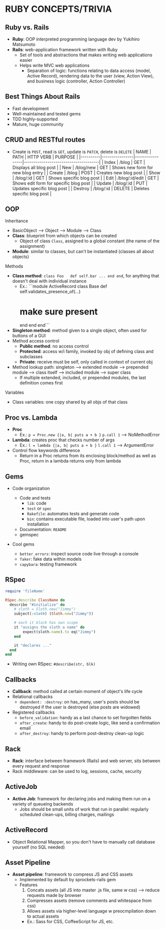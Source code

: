 # RUBY CONCEPTS/TRIVIA


## Ruby vs. Rails
- **Ruby**: OOP interpreted programming language dev by Yukihiro Matsumoto
- **Rails**: web-application framework written with Ruby
  - Set of tools and abstractions that makes writing web applications easier
  - Helps write MVC web applications
    - Separation of logic: functions relating to data access (model, Active Record), rendering data to the user (view, Action View), and business logic (controller, Action Controller)

## Best Things About Rails
- Fast development
- Well-maintained and tested gems
- TDD highly-supported
- Mature, huge community

## CRUD and RESTful routes
- Create is ```POST```, read is ```GET```, update is ```PATCH```, delete is ```DELETE```
|   NAME   |     PATH       |   HTTP VERB     |            PURPOSE                   |
|----------|----------------|-----------------|--------------------------------------|
| Index    | /blog          |      GET        | Displays all blog post               |
| New      | /blog/new      |      GET        | Shows new form for new blog entry    |
| Create   | /blog          |      POST       | Creates new blog post              |
| Show     | /blog/:id      |      GET        | Shows specific blog post        |
| Edit     | /blog/:id/edit |      GET        | Shows edit form for specific blog post    |
| Update   | /blog/:id      |      PUT        | Updates specific blog post       |
| Destroy  | /blog/:id      |      DELETE     | Deletes specific blog post       |

## OOP
Inheritance
- BasicObject --> Object --> Module --> Class
- **Class**: blueprint from which objects can be created
  - Object of class ```Class```, assigned to a global constant (the name of the assignment)
- **Module**: similar to classes, but can't be instantiated (classes all about objects)

Methods
- **Class method**: ```class Foo   def self.bar ... end end```, for anything that doesn't deal with individual instance
  - Ex.: ```module ActiveRecord
  class Base
    def self.validates_presence_of(...)
      # make sure present
    end
  end
end```
- **Singleton method**: method given to a single object, often used for buttons of a GUI
- Method access control
  - **Public method**: no access control
  - **Protected**: access w/i family, invoked by obj of defining class and subclasses
  - **Private**: receive must be self, only called in context of current obj
- Method lookup path: singleton --> extended module --> prepended module --> class itself --> included module --> super class
  - If multiple extended, included, or prepended modules, the last definition comes first

Variables
- Class variables: one copy shared by all objs of that class

## Proc vs. Lambda
- **Proc**
  - Ex.: ```p = Proc.new {|a, b| puts a + b }``` ```p.call 1``` --> NoMethodError
- **Lambda**: creates proc that checks number of args
  - Ex.: ```l = lambda {|a, b| puts a + b }``` ```l.call 1``` --> ArgumentError
- Control flow keywords difference
  - Return in a Proc returns from its enclosing block/method as well as Proc, return in a lambda returns only from lambda

## Gems
- Code organization
  - Code and tests
    - ```lib```: code
    - ```test``` or ```spec```
    - ```Rakefile```: automates tests and generate code
    - ```bin```: contains executable file, loaded into user's path upon installation
  - Documentation: ```README```
  - gemspec

- Cool gems
  - ```better_errors```: inspect source code live through a console
  - ```faker```: fake data within models
  - ```capybara```: testing framework

## RSpec
```rb
require 'fileName'

RSpec.describe ClassName do
  describe "#initialize" do
    # sloth = Sloth.new("Jimmy")
    subject(:sloth) (Sloth.new("Jimmy"))

    # each it block has own scope
    it "assigns the sloth a name" do
        expect(sloth.name).to eq("Jimmy")
    end

    it "declares ..."
  end
end
```
- Writing own RSpec: ```#describe(str, blk)```

## Callbacks
- **Callback**: method called at certain moment of object's life cycle
- Relational callbacks
  - ```dependent: :destroy```: on has_many, user's posts should be destroyed if the user is destroyed (else posts are widowed)
- Registered callbacks
  - ```before_validation```: handy as a last chance to set forgotten fields
  - ```after_create```: handy to do post-create logic, like send a confirmation email
  - ```after_destroy```: handy to perform post-destroy clean-up logic

## Rack
- **Rack**: interface between framework (Rails) and web server, sits between every request and response
- Rack middleware: can be used to log, sessions, cache, security

## ActiveJob
- **Active Job**: framework for declaring jobs and making them run on a variety of queueing backends
  - Jobs should be small units of work that run in parallel: regularly scheduled clean-ups, billing charges, mailings

## ActiveRecord
- Object Relational Mapper, so you don't have to manually call database yourself (no SQL needed)

## Asset Pipeline
- **Asset pipeline**: framework to compress JS and CSS assets
  - Implemented by default by sprockets-rails gem
  - Features
    1. Concats assets (all JS into master .js file, same w css) --> reduce requests made by browser
    2. Compresses assets (remove comments and whitespace from css)
    3. Allows assets via higher-level language w preocmpilation down to actual assets
      - Ex.: Sass for CSS, CoffeeScript for JS, etc.
